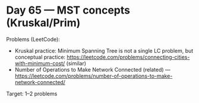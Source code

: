 # Day 65 — MST concepts (Kruskal/Prim)

Problems (LeetCode):
- Kruskal practice: Minimum Spanning Tree is not a single LC problem, but conceptual practice: https://leetcode.com/problems/connecting-cities-with-minimum-cost/ (similar)
- Number of Operations to Make Network Connected (related) — https://leetcode.com/problems/number-of-operations-to-make-network-connected/

Target: 1–2 problems
